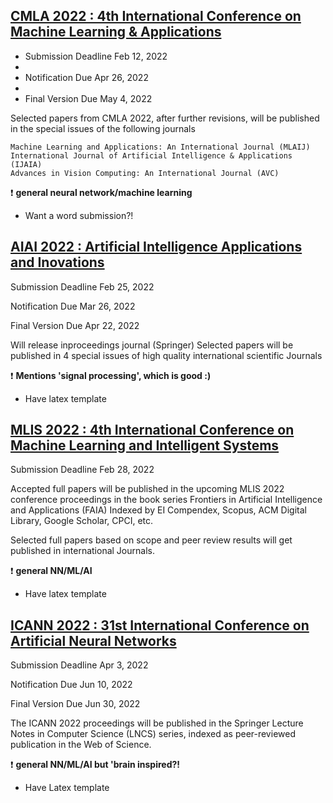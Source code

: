 ## [CMLA 2022 : 4th International Conference on Machine Learning & Applications](https://www.cseit2022.org/cmla/papersubmission)

* Submission Deadline 	Feb 12, 2022
* 
* Notification Due 	Apr 26, 2022
* 
* Final Version Due 	May 4, 2022 



Selected papers from CMLA 2022, after further revisions, will be published in the special issues of the following journals

    Machine Learning and Applications: An International Journal (MLAIJ)
    International Journal of Artificial Intelligence & Applications (IJAIA)
    Advances in Vision Computing: An International Journal (AVC)

:exclamation: **general neural network/machine learning**

* Want a word submission?!

## [AIAI 2022 : Artificial Intelligence Applications and Inovations](https://ifipaiai.org/2022/calls-for-papers/)

Submission Deadline 	Feb 25, 2022

Notification Due 	Mar 26, 2022

Final Version Due 	Apr 22, 2022 

Will release inproceedings journal (Springer)
Selected papers will be published in 4 special issues of high quality international scientific Journals


:exclamation: **Mentions 'signal processing', which is good :)**

* Have latex template

## [MLIS 2022 : 4th International Conference on Machine Learning and Intelligent Systems](http://www.machinelearningconf.org/SubmissionInstructions)


Submission Deadline 	Feb 28, 2022 



Accepted full papers will be published in the upcoming MLIS 2022 conference proceedings in the book series Frontiers in Artificial Intelligence and Applications (FAIA) Indexed by EI Compendex, Scopus, ACM Digital Library, Google Scholar, CPCI, etc.

Selected full papers based on scope and peer review results will get published in international Journals.


:exclamation: **general NN/ML/AI**

* Have latex template

## [ICANN 2022 : 31st International Conference on Artificial Neural Networks](https://e-nns.org/icann2022/submission/)

Submission Deadline 	Apr 3, 2022

Notification Due 	Jun 10, 2022

Final Version Due 	Jun 30, 2022

The ICANN 2022 proceedings will be published in the Springer Lecture Notes in Computer Science (LNCS) series, indexed as peer-reviewed publication in the Web of Science. 


:exclamation: **general NN/ML/AI but 'brain inspired?!**


* Have Latex template
